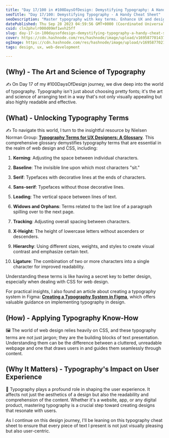 ```yaml
---
title: "Day 17/100 in #100DaysOfDesign: Demystifying Typography: A Handy Cheat Sheet"
seoTitle: "Day 17/100: Demystifying Typography - A Handy Cheat Sheet"
seoDescription: "Master typography with key terms. Enhance UX and design. Plus, learn the Figma typography system. #Typography #DesignTerms"
datePublished: Thu Sep 28 2023 04:59:56 GMT+0000 (Coordinated Universal Time)
cuid: cln2phvlr000d09mf1wvh25ff
slug: day-17-in-100daysofdesign-demystifying-typography-a-handy-cheat-sheet
cover: https://cdn.hashnode.com/res/hashnode/image/upload/v1695877014376/a3cb0212-663a-4662-9c83-806e0e0dc3df.png
ogImage: https://cdn.hashnode.com/res/hashnode/image/upload/v1695877021644/ab5f3610-0cc3-4b1a-a43e-aa4d0e20deb5.png
tags: design, ux, web-development

---
```


## **(Why) - The Art and Science of Typography**

✍️ On Day 17 of my #100DaysOfDesign journey, we dive deep into the world of typography. Typography isn't just about choosing pretty fonts; it's the art and science of arranging text in a way that's not only visually appealing but also highly readable and effective.

## **(What) - Unlocking Typography Terms**

✍️ To navigate this world, I turn to the insightful resource by Nielsen Norman Group: [**Typography Terms for UX Designers: A Glossary**](https://www.nngroup.com/articles/typography-terms-ux/). This comprehensive glossary demystifies typography terms that are essential in the realm of web design and CSS, including:

1. **Kerning**: Adjusting the space between individual characters.
    
2. **Baseline**: The invisible line upon which most characters "sit."
    
3. **Serif**: Typefaces with decorative lines at the ends of characters.
    
4. **Sans-serif**: Typefaces without those decorative lines.
    
5. **Leading**: The vertical space between lines of text.
    
6. **Widows and Orphans**: Terms related to the last line of a paragraph spilling over to the next page.
    
7. **Tracking**: Adjusting overall spacing between characters.
    
8. **X-Height**: The height of lowercase letters without ascenders or descenders.
    
9. **Hierarchy**: Using different sizes, weights, and styles to create visual contrast and emphasize certain text.
    
10. **Ligature**: The combination of two or more characters into a single character for improved readability.
    

Understanding these terms is like having a secret key to better design, especially when dealing with CSS for web design.

For practical insights, I also found an article about creating a typography system in Figma: [**Creating a Typography System in Figma**](https://uxplanet.org/creating-a-typography-system-in-figma-9aff3da21228), which offers valuable guidance on implementing typography in design.

## **(How) - Applying Typography Know-How**

🖼️ The world of web design relies heavily on CSS, and these typography terms are not just jargon; they are the building blocks of text presentation. Understanding them can be the difference between a cluttered, unreadable webpage and one that draws users in and guides them seamlessly through content.

## **(Why It Matters) - Typography's Impact on User Experience**

🌟 Typography plays a profound role in shaping the user experience. It affects not just the aesthetics of a design but also the readability and comprehension of the content. Whether it's a website, app, or any digital product, mastering typography is a crucial step toward creating designs that resonate with users.

As I continue on this design journey, I'll be leaning on this typography cheat sheet to ensure that every piece of text I present is not just visually pleasing but also user-centric.